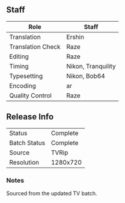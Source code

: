 ## Staff

| Role              | Staff                                              |
|-------------------|----------------------------------------------------|
| Translation       | Ershin                                             |
| Translation Check | Raze                                               |
| Editing           | Raze                                               |
| Timing            | Nikon, Tranquility                                 |
| Typesetting       | Nikon, Bob64                                       |
| Encoding          | ar                                                 |
| Quality Control   | Raze                                               |


## Release Info

|              |             |
|--------------|-------------|
| Status       | Complete    |
| Batch Status | Complete    |
| Source       | TVRip       |
| Resolution   | 1280x720    |

### Notes

Sourced from the updated TV batch.
